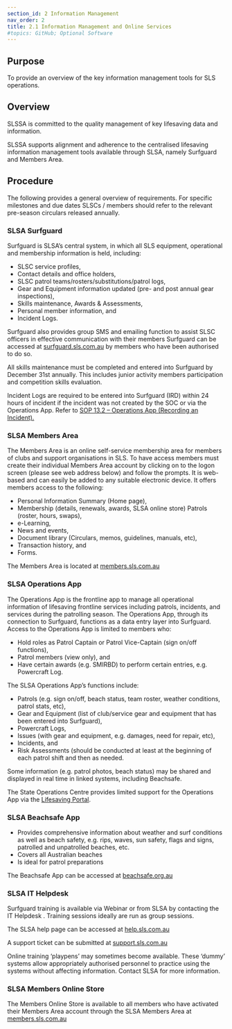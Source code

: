 ```yaml
---
section_id: 2 Information Management
nav_order: 2
title: 2.1 Information Management and Online Services
#topics: GitHub; Optional Software
---
```


## Purpose

To provide an overview of the key information management tools for SLS operations.

## Overview

SLSSA is committed to the quality management of key lifesaving data and information.

SLSSA supports alignment and adherence to the centralised lifesaving information management tools available through SLSA, namely Surfguard and Members Area.

## Procedure

The following provides a general overview of requirements. For specific milestones and due dates SLSCs / members should refer to the relevant pre-season circulars released annually.

### SLSA Surfguard

Surfguard is SLSA’s central system, in which all SLS equipment, operational and membership information is held, including:

- SLSC service profiles,
- Contact details and office holders,
- SLSC patrol teams/rosters/substitutions/patrol logs,
- Gear and Equipment information updated (pre- and post annual gear inspections),
- Skills maintenance, Awards & Assessments,
- Personal member information, and
- Incident Logs.

Surfguard also provides group SMS and emailing function to assist SLSC officers in effective communication with their members Surfguard can be accessed at [surfguard.sls.com.au](https://surfguard.sls.com.au) by members who have been authorised to do so.

All skills maintenance must be completed and entered into Surfguard by December 31st annually. This includes junior activity members participation and competition skills evaluation.

Incident Logs are required to be entered into Surfguard (IRD) within 24 hours of incident if the incident was not created by the SOC or via the Operations App. Refer to [SOP 13.2 – Operations App (Recording an Incident).](#_13.2_Operations_App)

### SLSA Members Area

The Members Area is an online self-service membership area for members of clubs and support organisations in SLS. To have access members must create their individual Members Area account by clicking on to the logon screen (please see web address below) and follow the prompts. It is web-based and can easily be added to any suitable electronic device. It offers members access to the following:

- Personal Information Summary (Home page),
- Membership (details, renewals, awards, SLSA online store) Patrols (roster, hours, swaps),
- e-Learning,
- News and events,
- Document library (Circulars, memos, guidelines, manuals, etc),
- Transaction history, and
- Forms.

The Members Area is located at [members.sls.com.au](https://members.sls.com.au/)

### SLSA Operations App

The Operations App is the frontline app to manage all operational information of lifesaving frontline services including patrols, incidents, and services during the patrolling season. The Operations App, through its connection to Surfguard, functions as a data entry layer into Surfguard. Access to the Operations App is limited to members who:

- Hold roles as Patrol Captain or Patrol Vice-Captain (sign on/off functions),
- Patrol members (view only), and
- Have certain awards (e.g. SMIRBD) to perform certain entries, e.g. Powercraft Log.

The SLSA Operations App’s functions include:

- Patrols (e.g. sign on/off, beach status, team roster, weather conditions, patrol stats, etc),
- Gear and Equipment (list of club/service gear and equipment that has been entered into Surfguard),
- Powercraft Logs,
- Issues (with gear and equipment, e.g. damages, need for repair, etc),
- Incidents, and
- Risk Assessments (should be conducted at least at the beginning of each patrol shift and then as needed.

Some information (e.g. patrol photos, beach status) may be shared and displayed in real time in linked systems, including Beachsafe.

The State Operations Centre provides limited support for the Operations App via the [Lifesaving Portal](https://www.surflifesavingsa.com.au/portal).

### SLSA Beachsafe App

- Provides comprehensive information about weather and surf conditions as well as beach safety, e.g. rips, waves, sun safety, flags and signs, patrolled and unpatrolled beaches, etc.
- Covers all Australian beaches
- Is ideal for patrol preparations

The Beachsafe App can be accessed at [beachsafe.org.au](https://beachsafe.org.au)

### SLSA IT Helpdesk

Surfguard training is available via Webinar or from SLSA by contacting the IT Helpdesk . Training sessions ideally are run as group sessions.

The SLSA help page can be accessed at [help.sls.com.au](https://help.sls.com.au)

A support ticket can be submitted at [support.sls.com.au](https://support.sls.com.au)

Online training ‘playpens’ may sometimes become available. These ‘dummy’ systems allow appropriately authorised personnel to practice using the systems without affecting information. Contact SLSA for more information.

### SLSA Members Online Store

The Members Online Store is available to all members who have activated their Members Area account through the SLSA Members Area at [members.sls.com.au](https://members.sls.com.au/)